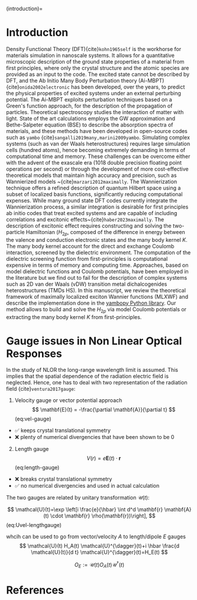 (introduction)=
# Introduction
Density Functional Theory (DFT){cite}`kohn1965self` is the workhorse for materials simulation in nanoscale systems. It allows for a quantitative microscopic description of the ground state properties of a material from first principles, where only the crystal structure and the atomic species are provided as an input to the code.
The excited state cannot be described by DFT, and the Ab Initio Many Body Perturbation theory (Ai-MBPT){cite}`onida2002electronic` has been developed, over the years, to predict the physical properties of excited systems under an external perturbing potential.
The Ai-MBPT exploits perturbation techniques based on a Green's function approach, for the description of the propagation of particles. Theoretical spectroscopy studies the interaction of matter with light. State of the art calculations employs the GW approximation and Bethe-Salpeter equation (BSE) to describe the absorption spectra of materials, and these methods have been developed in open-source codes such as `yambo` {cite}`sangalli2019many,marini2009yambo`.
Simulating complex systems (such as van der Waals heterostructures) requires large simulation cells (hundred atoms), hence becoming extremely demanding in terms of computational time and memory. These challenges can be overcome either with the advent of the exascale era (1018 double precision floating point operations per second) or through the development of more cost-effective theoretical models that maintain high accuracy and precision, such as Wannierized models ~{cite}`marzari2012maximally`. The Wannierization technique offers a refined description of quantum Hilbert space using a subset of localized basis functions, significantly reducing computational expenses. While many ground state DFT codes currently integrate the Wannierization process, a similar integration is desirable for first principles ab initio codes that treat excited systems and are capable of including correlations and excitonic effects~{cite}`haber2023maximally`.
The description of excitonic effect requires constructing and solving the two-particle Hamiltonian ($H_{2p}$, composed of the difference in energy between the valence and conduction electronic states and the many body kernel $K$.
The many body kernel account for the direct and exchange Coulomb interaction, screened by the dielectric environment. The computation of the dielectric screening function from first-principles is computational expensive in terms of memory and computing time. Approaches, based on model dielectric functions and Coulomb potentials, have been employed in the literature but we find out to fail for the description of complex systems such as 2D van der Waals (vDW) transition metal dichalcogenides heterostructures (TMDs HS).
In this manuscript, we review the theoretical framework of maximally localized exciton Wannier functions (MLXWF) and describe the implementation done in the [yambopy Python library](https://github.com/rreho/yambopy). Our method allows to build and solve the ${H_{2p}}$ via model Coulomb potentials or extracting the many body kernel ${K}$ from first-principles. 

# Gauge issues in Non Linear Optical Responses
In the study of NLOR the long-range wavelength limit is assumed. This implies that the spatial dependence of the radiation electric field is neglected.
Hence, one has to deal with two representation of the radiation field {cite}`ventura2017gauge`:

1) Velocity gauge or vector potential approach
$$
\mathbf{E}(t) = -\frac{\partial \mathbf{A}}{\partial t} 
$$ (eq:vel-gauge)
  - ✅ keeps crystal translational symmetry
  - ❌ plenty of numerical divergencies that have been shown to be 0

2) Length gauge
$$
V(r) = e\mathbf{E}(t)\cdot\mathbf{r}
$$ (eq:length-gauge)
  - ❌ breaks crystal translational symmetry
  - ✅ no numerical divergencies and used in actual calculation

The two gauges are related by unitary transformation $\mathcal{U}(t)$:

$$
\mathcal{U}(t)=\exp \left[i \frac{e}{\hbar} \int d^d \mathbf{r} \mathbf{A}(t) \cdot \mathbf{r} \rho(\mathbf{r})\right],
$$ (eq:Uvel-lengthgauge)

whcih can be used to go from vector/velocity $A$ to length/dipole $E$ gauges
$$
\mathcal{U}(t) H_A(t) \mathcal{U}^{\dagger}(t)+i \hbar \frac{d \mathcal{U}(t)}{d t} \mathcal{U}^{\dagger}(t)=H_E(t)
$$

$$
O_E:=\mathcal{U}(t) O_A(t) \mathcal{U}^{\dagger}(t)
$$

# References

```{bibliography}

